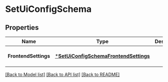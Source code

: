 # SetUiConfigSchema

## Properties
Name | Type | Description | Notes
------------ | ------------- | ------------- | -------------
**FrontendSettings** | [***SetUiConfigSchemaFrontendSettings**](setUiConfigSchema_frontendSettings.md) |  | [optional] [default to null]

[[Back to Model list]](../README.md#documentation-for-models) [[Back to API list]](../README.md#documentation-for-api-endpoints) [[Back to README]](../README.md)

